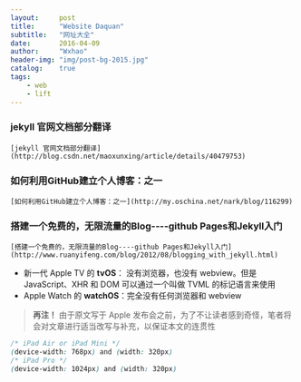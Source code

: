 ```yaml
---
layout:     post
title:      "Website Daquan"
subtitle:   "网址大全"
date:       2016-04-09
author:     "Wxhao"
header-img: "img/post-bg-2015.jpg"
catalog:    true
tags:
    - web
	- lift
---
```


### jekyll 官网文档部分翻译
	[jekyll 官网文档部分翻译](http://blog.csdn.net/maoxunxing/article/details/40479753)
###	如何利用GitHub建立个人博客：之一
	[如何利用GitHub建立个人博客：之一](http://my.oschina.net/nark/blog/116299)
###	搭建一个免费的，无限流量的Blog----github Pages和Jekyll入门
	[搭建一个免费的，无限流量的Blog----github Pages和Jekyll入门](http://www.ruanyifeng.com/blog/2012/08/blogging_with_jekyll.html)
	
* 新一代 Apple TV 的 **tvOS**： 没有浏览器，也没有 webview。但是 JavaScript、XHR 和 DOM 可以通过一个叫做 TVML 的标记语言来使用
* Apple Watch 的 **watchOS**：完全没有任何浏览器和 webview


> **再注！** 由于原文写于 Apple 发布会之前，为了不让读者感到奇怪，笔者将会对文章进行适当改写与补充，以保证本文的连贯性

```css
/* iPad Air or iPad Mini */
(device-width: 768px) and (width: 320px)
/* iPad Pro */
(device-width: 1024px) and (width: 320px)
```

	


